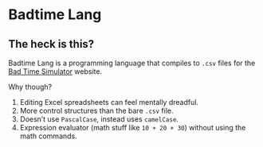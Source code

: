 # Badtime Lang

## The heck is this?

Badtime Lang is a programming language that compiles to `.csv` files for the [Bad Time Simulator](http://jcw87.github.io/c2-sans-fight/) website.

Why though?



1. Editing Excel spreadsheets can feel mentally dreadful.
2. More control structures than the bare `.csv` file.
3. Doesn’t use `PascalCase`, instead uses `camelCase`.
4. Expression evaluator (math stuff like `10 + 20 + 30`) without using the math commands.


